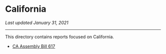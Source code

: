 # California

_Last updated January 31, 2021_

----

This directory contains reports focused on California.

* [CA Assembly Bill 617](./CA_AB_617.md)

